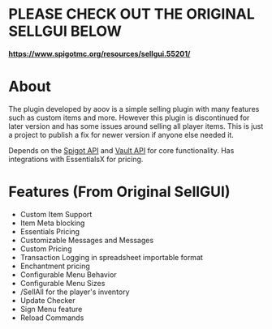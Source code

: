 # PLEASE CHECK OUT THE ORIGINAL SELLGUI BELOW


**https://www.spigotmc.org/resources/sellgui.55201/**


# About

The plugin developed by aoov is a simple selling plugin with many features such as custom items
and more. However this plugin is discontinued for later version and has some issues around selling all player items.
This is just a project to publish a fix for newer version if anyone else needed it.

Depends on the [Spigot API](https://www.spigotmc.org/) and [Vault API](https://github.com/MilkBowl/VaultAPI) for core functionality.
Has integrations with EssentialsX for pricing.

# Features (From Original SellGUI)
* Custom Item Support
* Item Meta blocking
* Essentials Pricing
* Customizable Messages and Messages
* Custom Pricing
* Transaction Logging in spreadsheet importable format
* Enchantment pricing
* Configurable Menu Behavior
* Configurable Menu Sizes
* /SellAll for the player's inventory
* Update Checker
* Sign Menu feature
* Reload Commands